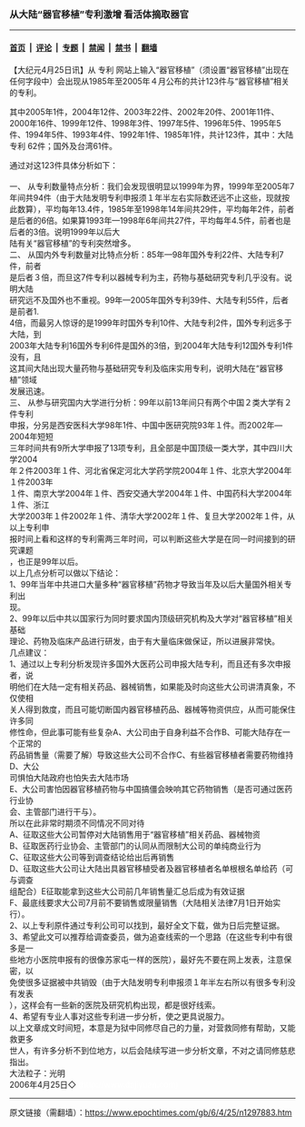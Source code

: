 ### 从大陆“器官移植”专利激增 看活体摘取器官

---

#### [首页](../../../..?n1297883) &nbsp;|&nbsp; [评论](../../../../../epoch-comment?n1297883) &nbsp;|&nbsp; [专题](../../../../../epoch-special?n1297883) &nbsp;|&nbsp; [禁闻](../../../../../epoch-news?n1297883) &nbsp;|&nbsp; [禁书](../../../../../books?n1297883) &nbsp;|&nbsp; [翻墙](https://github.com/gfw-breaker/nogfw/blob/master/README.md?n1297883)


<div class="post_content" id="artbody" itemprop="articleBody">
 <!-- article content begin -->
 <p>
  【大纪元4月25日讯】从
  <ok href="https://www.epochtimes.com/gb/tag/%E4%B8%93%E5%88%A9.html">
   专利
  </ok>
  网站上输入“器官移植”（须设置“器官移植”出现在任何字段中）会出现从1985年至2005年４月公布的共计123件与“器官移植”相关的专利。
 </p>
 <p>
  其中2005年1件，2004年12件、2003年22件、2002年20件、2001年11件、2000年16件、1999年12件、1998年3件、1997年5件、1996年5件、1995年5件、1994年5件、1993年4件、1992年1件、1985年1件，共计123件，其中：大陆
  <ok href="https://www.epochtimes.com/gb/tag/%E4%B8%93%E5%88%A9.html">
   专利
  </ok>
  62件；国外及台湾61件。
 </p>
 <p>
  通过对这123件具体分析如下：
  <br/>
  <br/>
  一、 从专利数量特点分析：我们会发现很明显以1999年为界，1999年至2005年7年间共94件（由于大陆发明专利申报须１年半左右实际数还远不止这些，现就按此数算），平均每年13.4件，1985年至1998年14年间共29件，平均每年2件，前者是后者的6倍。如果算1993年—1998年6年间共27件，平均每年4.5件，前者也是后者的3倍。说明1999年以后大
  <br/>
  陆有关“器官移植”的专利突然增多。
  <br/>
  二、 从国内外专利数量对比特点分析：85年—98年国外专利22件、大陆专利7件，前者
  <br/>
  是后者３倍，而旦这7件专利以器械专利为主，药物与基础研究专利几乎没有。说明大陆
  <br/>
  研究远不及国外也不重视。99年—2005年国外专利39件、大陆专利55件，后者是前者1.
  <br/>
  4倍，而最另人惊讶的是1999年时国外专利10件、大陆专利2件，国外专利远多于大陆，到
  <br/>
  2003年大陆专利16国外专利6件是国外的3倍，到2004年大陆专利12国外专利1件没有，且
  <br/>
  这其间大陆出现大量药物与基础研究专利及临床实用专利，说明大陆在“器官移植”领域
  <br/>
  发展迅速。
  <br/>
  三、 从参与研究国内大学进行分析：99年以前13年间只有两个中国２类大学有２件专利
  <br/>
  申报，分另是西安医科大学98年1件、中国中医研究院93年１件。而2002年—2004年短短
  <br/>
  三年时间共有9所大学申报了13项专利，且全部是中国顶级一类大学，其中四川大学2004
  <br/>
  年２件2003年１件、河北省保定河北大学药学院2004年１件、北京大学2004年１件2003年
  <br/>
  １件、南京大学2004年１件、西安交通大学2004年１件、中国药科大学2004年１件、浙江
  <br/>
  大学2003年１件2002年１件、清华大学2002年１件、复旦大学2002年１件，从以上专利申
  <br/>
  报时间上看和这样的专利需两三年时间，可以判断这些大学是在同一时间接到的研究课题
  <br/>
  ，也正是99年以后。
  <br/>
  以上几点分析可以做以下结论：
  <br/>
  1、99年当年中共进口大量多种“器官移植”药物才导致当年及以后大量国外相关专利出
  <br/>
  现。
  <br/>
  2、99年以后中共以国家行为同时要求国内顶级研究机构及大学对“器官移植”相关基础
  <br/>
  理论、药物及临床产品进行研发，由于有大量临床做保证，所以进展非常快。
  <br/>
  几点建议：
  <br/>
  1、通过以上专利分析发现许多国外大医药公司申报大陆专利，而且还有多次申报者，说
  <br/>
  明他们在大陆一定有相关药品、器械销售，如果能及时向这些大公司讲清真象，不仅使相
  <br/>
  关人得到救度，而且可能切断国内器官移植药品、器械等物资供应，从而可能保住许多同
  <br/>
  修性命，但此事可能有些复杂A、大公司由于自身利益不合作B、可能大陆存在一个正常的
  <br/>
  药品销售量（需要了解）导致这些大公司不合作C、有些器官移植者需要药物维持D、大公
  <br/>
  司惧怕大陆政府也怕失去大陆市场
  <br/>
  E、大公司害怕因器官移植药物与中国搞僵会映响其它药物销售（是否可通过医药行业协
  <br/>
  会、主管部门进行干与）。
  <br/>
  所以在此非常时期须不同情况不同对待
  <br/>
  A、征取这些大公司暂停对大陆销售用于“器官移植”相关药品、器械物资
  <br/>
  B、征取医药行业协会、主管部门的认同从而限制大公司的单纯商业行为
  <br/>
  C、征取这些大公司等到调查结论给出后再销售
  <br/>
  D、征取这些大公司让大陆出具器官移植受者及器官移植者名单根根名单给药（可与调查
  <br/>
  组配合）E征取能拿到这些大公司前几年销售量汇总后成为有效证据
  <br/>
  F、最底线要求大公司7月前不要销售或限量销售（大陆相关法律7月1日开始实行）。
  <br/>
  2、以上专利原件通过专利公司可以找到，最好全文下载，做为日后完整证据。
  <br/>
  3、希望此文可以推荐给调查委员，做为追查线索的一个思路（在这些专利中有很多是一
  <br/>
  些地方小医院申报有的很像苏家屯一样的医院），最好先不要在网上发表，注意保密，以
  <br/>
  免使很多证据被中共销毁（由于大陆发明专利申报须１年半左右所以有很多专利没有发表
  <br/>
  ），这样会有一些新的医院及研究机构出现，都是很好线索。
  <br/>
  4、希望有专业人事对这些专利进一步分析，使之更具说服力。
  <br/>
  以上文章成文时间短，本意是为狱中同修尽自己的力量，对营救同修有帮助，又能救更多
  <br/>
  世人，有许多分析不到位地方，以后会陆续写进一步分析文章，不对之请同修慈悲指出。
  <br/>
  大法粒子：光明
  <br/>
  2006年4月25日◇
  <font color="#ffffff">
   (http://www.dajiyuan.com)
  </font>
 </p>
 <!-- article content end -->
 <div id="below_article_ad">
 </div>
</div>


---

原文链接（需翻墙）：https://www.epochtimes.com/gb/6/4/25/n1297883.htm